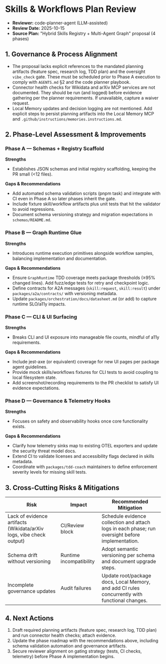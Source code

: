 # Skills & Workflows Plan Review

- **Reviewer:** code-planner-agent (LLM-assisted)
- **Review Date:** 2025-10-15
- **Source Plan:** "Hybrid Skills Registry + Multi-Agent Graph" proposal (4 phases)

## 1. Governance & Process Alignment

- The proposal lacks explicit references to the mandated planning artifacts (feature spec, research log, TDD plan) and the oversight `vibe_check` gate. These must be scheduled prior to Phase A execution to comply with `AGENTS.md` §2 and the code planner playbook.
- Connector health checks for Wikidata and arXiv MCP services are not documented. They should be run (and logged) before evidence gathering per the planner requirements. If unavailable, capture a waiver request.
- Local Memory updates and decision logging are not mentioned. Add explicit steps to persist planning artifacts into the Local Memory MCP and `.github/instructions/memories.instructions.md`.

## 2. Phase-Level Assessment & Improvements

### Phase A — Schemas + Registry Scaffold

**Strengths**
- Establishes JSON schemas and initial registry scaffolding, keeping the PR small (<12 files).

**Gaps & Recommendations**
- Add automated schema validation scripts (pnpm task) and integrate with CI even in Phase A so later phases inherit the gate.
- Include fixture skill/workflow artifacts plus unit tests that hit the validator to avoid regressions.
- Document schema versioning strategy and migration expectations in `schemas/README.md`.

### Phase B — Graph Runtime Glue

**Strengths**
- Introduces runtime execution primitives alongside workflow samples, balancing implementation and documentation.

**Gaps & Recommendations**
- Ensure `GraphRuntime` TDD coverage meets package thresholds (≥95% changed lines). Add fuzz/edge tests for retry and checkpoint logic.
- Define contracts for A2A messages (`skill:request`, `skill:result`) under `packages/a2a/contracts/` with versioning metadata.
- Update `packages/orchestration/docs/datasheet.md` (or add) to capture runtime SLO/a11y impacts.

### Phase C — CLI & UI Surfacing

**Strengths**
- Breaks CLI and UI exposure into manageable file counts, mindful of a11y requirements.

**Gaps & Recommendations**
- Include jest-axe (or equivalent) coverage for new UI pages per package agent guidelines.
- Provide mock skills/workflows fixtures for CLI tests to avoid coupling to local filesystem state.
- Add screenshot/recording requirements to the PR checklist to satisfy UI evidence expectations.

### Phase D — Governance & Telemetry Hooks

**Strengths**
- Focuses on safety and observability hooks once core functionality exists.

**Gaps & Recommendations**
- Clarify how telemetry sinks map to existing OTEL exporters and update the security threat model docs.
- Extend CI to validate licenses and accessibility flags declared in skills metadata.
- Coordinate with `packages/tdd-coach` maintainers to define enforcement severity levels for missing skill tests.

## 3. Cross-Cutting Risks & Mitigations

| Risk | Impact | Recommended Mitigation |
| ---- | ------ | ---------------------- |
| Lack of evidence artifacts (Wikidata/arXiv logs, vibe check output) | CI/Review block | Schedule evidence collection and attach logs in each phase; run oversight before implementation. |
| Schema drift without versioning | Runtime incompatibility | Adopt semantic versioning per schema and document upgrade steps. |
| Incomplete governance updates | Audit failures | Update root/package docs, Local Memory, and add CI rules concurrently with functional changes. |

## 4. Next Actions

1. Draft required planning artifacts (feature spec, research log, TDD plan) and run connector health checks; attach evidence.
2. Update the phase roadmap with the recommendations above, including schema validation automation and governance artifacts.
3. Secure reviewer alignment on gating strategy (tests, CI checks, telemetry) before Phase A implementation begins.
